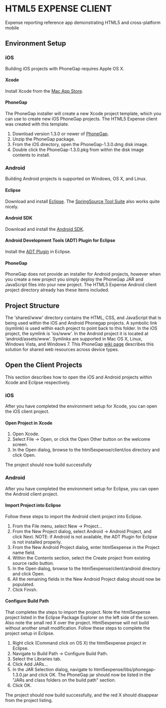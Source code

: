 # HTML5 EXPENSE CLIENT #

Expense reporting reference app demonstrating HTML5 and cross-platform mobile

## Environment Setup ##

### iOS ###

Building iOS projects with PhoneGap requires Apple OS X.

#### Xcode ####

Install Xcode from the [Mac App Store](http://itunes.apple.com/us/app/xcode/id448457090?mt=12).

#### PhoneGap ####

The PhoneGap installer will create a new Xcode project template, which you can use to create new iOS PhoneGap projects.  The HTML5 Expense client was created with this template.

1. Download version 1.3.0 or newer of [PhoneGap](http://www.phonegap.com/).
2. Unzip the PhoneGap package.
3. From the iOS directory, open the PhoneGap-1.3.0.dmg disk image.
4. Double click the PhoneGap-1.3.0.pkg from within the disk image contents to install.

### Android ###

Building Android projects is supported on Windows, OS X, and Linux.

#### Eclipse ####

Download and install [Eclipse](http://www.eclipse.org/downloads/). The [SpringSource Tool Suite](http://www.springsource.com/landing/best-development-tool-enterprise-java) also works quite nicely.

#### Android SDK ####

Download and install the [Android SDK](http://developer.android.com/sdk/index.html).

#### Android Development Tools (ADT) Plugin for Eclipse ####

Install the [ADT Plugin](http://developer.android.com/sdk/eclipse-adt.html#installing) in Eclipse.

#### PhoneGap ####

PhoneGap does not provide an installer for Android projects, however when you create a new project you simply deploy the PhoneGap JAR and JavaScript files into your new project.  The HTML5 Expense Android client project directory already has these items included.

## Project Structure ##

The 'shared/www' directory contains the HTML, CSS, and JavaScript that is being used within the iOS and Android Phonegap projects.  A symbolic link (symlink) is used within each project to point back to this folder.  In the iOS project, the symlink is 'ios/www'.  In the Android project it is located at 'android/assets/www'.  Symlinks are supported in Mac OS X, Linux, Windows Vista, and Windows 7.  This PhoneGap [wiki page](http://wiki.phonegap.com/w/page/28103995/phonegap%20project%20structure) describes this solution for shared web resources across device types.

## Open the Client Projects ##

This section describes how to open the iOS and Android projects within Xcode and Eclipse respectively.

### iOS ###

After you have completed the environment setup for Xcode, you can open the iOS client project.

#### Open Project in Xcode ####

1. Open Xcode.
2. Select File -> Open, or click the Open Other button on the welcome screen.
3. In the Open dialog, browse to the html5expense/client/ios directory and click Open.

The project should now build successfully

### Android ###

After you have completed the environment setup for Eclipse, you can open the Android client project.

#### Import Project into Eclipse ####

Follow these steps to import the Android client project into Eclipse.

1. From the File menu, select New -> Project...
2. From the New Project dialog, select Android -> Android Project, and click Next. NOTE: if Android is not available, the ADT Plugin for Eclipse is not installed properly.
3. From the New Android Project dialog, enter html5expense in the Project name field.
4. Within the Contents section, select the Create project from existing source radio button.
5. In the Open dialog, browse to the html5expense/client/android directory and click Open.
6. All the remaining fields in the New Android Project dialog should now be populated.
7. Click Finish.

#### Configure Build Path ####

That completes the steps to import the project.  Note the html5expense project listed in the Eclipse Package Explorer on the left side of the screen.  Also note the small red X over the project.  Html5expense will not build without another small modification.  Follow these steps to complete the project setup in Eclipse.

1. Right click (Command click on OS X) the html5expense project in Eclipse.
2. Navigate to Build Path -> Configure Build Path.
3. Select the Libraries tab.
4. Click Add JARs...
5. In the JAR Selection dialog, navigate to html5expense/libs/phonegap-1.3.0.jar and click OK.  The PhoneGap jar should now be listed in the "JARs and class folders on the build path" section.
6. Click OK.

The project should now build successfully, and the red X should disappear from the project listing.


